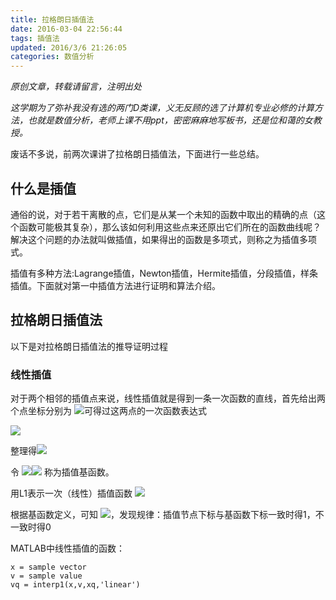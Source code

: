 ```yaml
---
title: 拉格朗日插值法
date: 2016-03-04 22:56:44
tags: 插值法
updated: 2016/3/6 21:26:05 
categories: 数值分析
---
```


*原创文章，转载请留言，注明出处*

*这学期为了弥补我没有选的两门D类课，义无反顾的选了计算机专业必修的计算方法，也就是数值分析，老师上课不用ppt，密密麻麻地写板书，还是位和蔼的女教授。*

废话不多说，前两次课讲了拉格朗日插值法，下面进行一些总结。

## 什么是插值

通俗的说，对于若干离散的点，它们是从某一个未知的函数中取出的精确的点（这个函数可能极其复杂），那么该如何利用这些点来还原出它们所在的函数曲线呢？解决这个问题的办法就叫做插值，如果得出的函数是多项式，则称之为插值多项式。

插值有多种方法:Lagrange插值，Newton插值，Hermite插值，分段插值，样条插值。下面就对第一中插值方法进行证明和算法介绍。

## 拉格朗日插值法

以下是对拉格朗日插值法的推导证明过程

### 线性插值

对于两个相邻的插值点来说，线性插值就是得到一条一次函数的直线，首先给出两个点坐标分别为 ![](http://i.imgur.com/DzbheZ9.png)可得过这两点的一次函数表达式

![](http://i.imgur.com/GXKo7bT.png) 

整理得![](http://i.imgur.com/JWEUA0j.png)

令      ![](http://i.imgur.com/4ziXmFV.png)![](http://i.imgur.com/wmuXZyD.png)
称为插值基函数。

用L1表示一次（线性）插值函数   ![](http://i.imgur.com/CpuegyC.png)

根据基函数定义，可知   ![](http://i.imgur.com/AuD1tzM.png)，发现规律：插值节点下标与基函数下标一致时得1，不一致时得0

MATLAB中线性插值的函数：

	x = sample vector
	v = sample value
	vq = interp1(x,v,xq,'linear')
